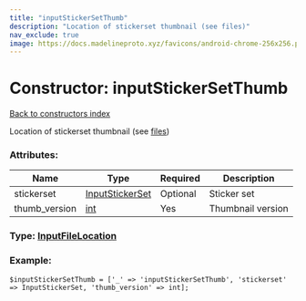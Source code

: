 ```yaml
---
title: "inputStickerSetThumb"
description: "Location of stickerset thumbnail (see files)"
nav_exclude: true
image: https://docs.madelineproto.xyz/favicons/android-chrome-256x256.png
---
```

# Constructor: inputStickerSetThumb  
[Back to constructors index](/API_docs/constructors/index.html)



Location of stickerset thumbnail (see [files](https://core.telegram.org/api/files))

### Attributes:

| Name     |    Type       | Required | Description |
|----------|---------------|----------|-------------|
|stickerset|[InputStickerSet](/API_docs/types/InputStickerSet.html) | Optional|Sticker set|
|thumb\_version|[int](/API_docs/types/int.html) | Yes|Thumbnail version|



### Type: [InputFileLocation](/API_docs/types/InputFileLocation.html)


### Example:

```
$inputStickerSetThumb = ['_' => 'inputStickerSetThumb', 'stickerset' => InputStickerSet, 'thumb_version' => int];
```  
